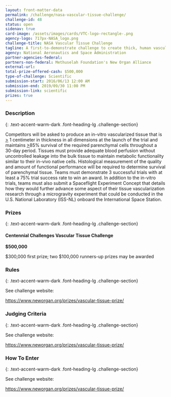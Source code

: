 ```yaml
---
layout: front-matter-data
permalink: /challenge/nasa-vascular-tissue-challenge/
challenge-id: 48
status: open
sidenav: true
card-image: /assets/images/cards/VTC-logo-rectangle-.png
agency-logo: 717px-NASA_logo.png
challenge-title: NASA Vascular Tissue Challenge
tagline: A first-to-demonstrate challenge to create thick, human vascularized organ tissue surviving 30 calendar days
agency: National Aeronautics and Space Administration
partner-agencies-federal: 
partners-non-federal: Methuselah Foundation's New Organ Alliance
external-url:
total-prize-offered-cash: $500,000
type-of-challenge: Scientific
submission-start: 2016/06/13 12:00 AM
submission-end: 2019/09/30 11:00 PM
submission-link: scientific
prizes: true
---
```




<!-- Description start -->
### Description
{: .text-accent-warm-dark .font-heading-lg .challenge-section}

<div class="description">
                          <p>Competitors will be asked to produce an in-vitro vascularized tissue that is <span style="text-decoration: underline;">&gt;</span> 1 centimeter in thickness in all dimensions at the launch of the trial and maintains <span style="text-decoration: underline;">&gt;</span>85% survival of the required parenchymal cells throughout a 30-day period. Tissues must provide adequate blood perfusion without uncontrolled leakage into the bulk tissue to maintain metabolic functionality similar to their in-vivo native cells. Histological measurement of the quality and amount of functional performance will be required to determine survival of parenchymal tissue. Teams must demonstrate 3 successful trials with at least a 75% trial success rate to win an award. In addition to the in-vitro trials, teams must also submit a Spaceflight Experiment Concept that details how they would further advance some aspect of their tissue vascularization research through a microgravity experiment that could be conducted in the U.S. National Laboratory (ISS-NL) onboard the International Space Station.</p>
              </div>

<!-- Prizes start -->
### Prizes
{: .text-accent-warm-dark .font-heading-lg .challenge-section}

<div class="prize-item">
        <h4 class="text-primary">Centennial Challenges Vascular Tissue Challenge</h4>
                          <p class="prize"><strong>$500,000</strong></p>
                          <div class="description">
            $300,000 first prize; two $100,000 runners-up prizes may be awarded
          </div>
              </div>
          
<!-- Rules start -->
### Rules 
{: .text-accent-warm-dark .font-heading-lg .challenge-section}

<div class="text-left">
              <p>See challenge website:</p>
<p><span style="text-decoration: underline;"><a href="https://www.neworgan.org/prizes/vascular-tissue-prize/" target="_blank" rel="noopener">https://www.neworgan.org/prizes/vascular-tissue-prize/</a></span></p>
            </div>
            
<!-- Judging start -->
### Judging Criteria
{: .text-accent-warm-dark .font-heading-lg .challenge-section}

<div class="text-left">
              <p>See challenge website:</p>
<p><span style="text-decoration: underline;"><a href="https://www.neworgan.org/prizes/vascular-tissue-prize/" target="_blank" rel="noopener">https://www.neworgan.org/prizes/vascular-tissue-prize/</a></span></p>
            </div>
            
<!--  How To Enter start -->
### How To Enter
{: .text-accent-warm-dark .font-heading-lg .challenge-section}

<div class="text-left">
              <p>See challenge website:</p>
<p><span style="text-decoration: underline;"><a href="https://www.neworgan.org/prizes/vascular-tissue-prize/" target="_blank" rel="noopener">https://www.neworgan.org/prizes/vascular-tissue-prize/</a></span></p>
            </div>
